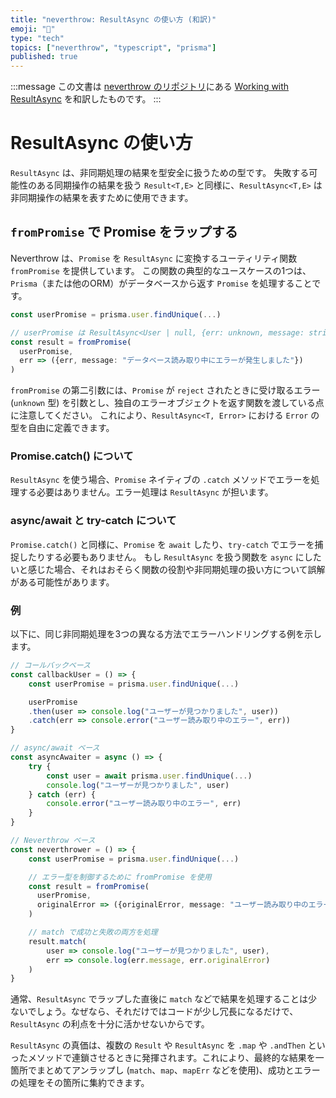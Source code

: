 ```yaml
---
title: "neverthrow: ResultAsync の使い方 (和訳)"
emoji: "🔄"
type: "tech"
topics: ["neverthrow", "typescript", "prisma"]
published: true
---
```


:::message
この文書は [neverthrow のリポジトリ](https://github.com/supermacro/neverthrow)にある [Working with ResultAsync](https://github.com/supermacro/neverthrow/wiki/Working-with-ResultAsync) を和訳したものです。
:::

# ResultAsync の使い方

`ResultAsync` は、非同期処理の結果を型安全に扱うための型です。
失敗する可能性のある同期操作の結果を扱う `Result<T,E>` と同様に、`ResultAsync<T,E>` は非同期操作の結果を表すために使用できます。

## `fromPromise` で Promise をラップする

Neverthrow は、`Promise` を `ResultAsync` に変換するユーティリティ関数 `fromPromise` を提供しています。
この関数の典型的なユースケースの1つは、`Prisma`（または他のORM）がデータベースから返す `Promise` を処理することです。

```typescript
const userPromise = prisma.user.findUnique(...)

// userPromise は ResultAsync<User | null, {err: unknown, message: string}> 型になります
const result = fromPromise(
  userPromise,
  err => ({err, message: "データベース読み取り中にエラーが発生しました"})
)
```

`fromPromise` の第二引数には、`Promise` が `reject` されたときに受け取るエラー (`unknown` 型) を引数とし、独自のエラーオブジェクトを返す関数を渡している点に注意してください。
これにより、`ResultAsync<T, Error>` における `Error` の型を自由に定義できます。

### Promise.catch() について

`ResultAsync` を使う場合、`Promise` ネイティブの `.catch` メソッドでエラーを処理する必要はありません。エラー処理は `ResultAsync` が担います。

### async/await と try-catch について

`Promise.catch()` と同様に、`Promise` を `await` したり、`try-catch` でエラーを捕捉したりする必要もありません。
もし `ResultAsync` を扱う関数を `async` にしたいと感じた場合、それはおそらく関数の役割や非同期処理の扱い方について誤解がある可能性があります。

### 例

以下に、同じ非同期処理を3つの異なる方法でエラーハンドリングする例を示します。

```typescript
// コールバックベース
const callbackUser = () => {
    const userPromise = prisma.user.findUnique(...)

    userPromise
    .then(user => console.log("ユーザーが見つかりました", user))
    .catch(err => console.error("ユーザー読み取り中のエラー", err))
}

// async/await ベース
const asyncAwaiter = async () => {
    try {
        const user = await prisma.user.findUnique(...)
        console.log("ユーザーが見つかりました", user)
    } catch (err) {
        console.error("ユーザー読み取り中のエラー", err)
    }
}

// Neverthrow ベース
const neverthrower = () => {
    const userPromise = prisma.user.findUnique(...)

    // エラー型を制御するために fromPromise を使用
    const result = fromPromise(
      userPromise,
      originalError => ({originalError, message: "ユーザー読み取り中のエラー"})
    )

    // match で成功と失敗の両方を処理
    result.match(
        user => console.log("ユーザーが見つかりました", user),
        err => console.log(err.message, err.originalError)
    )
}
```

通常、`ResultAsync` でラップした直後に `match` などで結果を処理することは少ないでしょう。なぜなら、それだけではコードが少し冗長になるだけで、`ResultAsync` の利点を十分に活かせないからです。

`ResultAsync` の真価は、複数の `Result` や `ResultAsync` を `.map` や `.andThen` といったメソッドで連鎖させるときに発揮されます。これにより、最終的な結果を一箇所でまとめてアンラップし (`match`、`map`、`mapErr` などを使用)、成功とエラーの処理をその箇所に集約できます。
